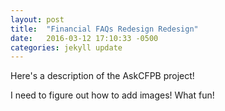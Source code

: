 ```yaml
---
layout: post
title:  "Financial FAQs Redesign Redesign"
date:   2016-03-12 17:10:33 -0500
categories: jekyll update
---
```

Here's a description of the AskCFPB project! 

I need to figure out how to add images! What fun!
